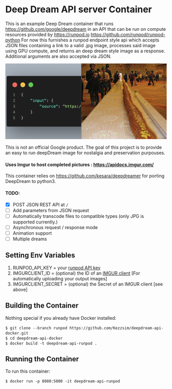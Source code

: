 Deep Dream API server Container
====================

This is an example Deep Dream container that runs https://github.com/google/deepdream in an API that can be run on compute resources provided by https://runpod.io
https://github.com/runpod/runpod-python
For now this furnishes a runpod endpoint style api which accepts JSON files containing a link to a valid .jpg image, processes said image using GPU compute, and returns an deep dream style image as a response. Additional arguments are also accepted via JSON.

![Example image showing the HTML 5 form for making a deepDream request](https://github.com/Kezzsim/deepdream-api-docker/blob/runpod/example.png)

This is not an official Google product.
The goal of this project is to provide an easy to run deepDream image for nostalgia and preservation purpouses.

#### Uses Imgur to host completed pictures : https://apidocs.imgur.com/
This container relies on https://github.com/kesara/deepdreamer for porting DeepDream to python3.

#### TODO:
- [x] POST JSON REST API at `/`
- [ ] Add parameters from JSON request
- [ ] Automatically transcode files to compatible types (only JPG is supported currently.)
- [ ] Asynchronous request / response mode
- [ ] Animation support
- [ ] Multiple dreams

Setting Env Variables
----------------------
1. RUNPOD_API_KEY = your [runpod API key](https://www.runpod.io/console/serverless/user/settings)
2. IMGURCLIENT_ID = (optional) the ID of an [IMGUR client](https://apidocs.imgur.com/) [For automatically uploading your output images]
3. IMGURCLIENT_SECRET = (optional) the Secret of an IMGUR client [see above]

Building the Container
----------------------
Nothing special if you already have Docker installed:

    $ git clone --branch runpod https://github.com/Kezzsim/deepdream-api-docker.git
    $ cd deepdream-api-docker
    $ docker build -t deepdream-api-runpod .
Running the Container
---------------------
To run this container:

    $ docker run -p 8080:5000 -it deepdream-api-runpod
    
